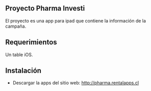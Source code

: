 ## Proyecto Pharma Investi

El proyecto es una app para ipad que contiene la información de la campaña.

## Requerimientos

Un table iOS.

## Instalación
- Descargar la apps del sitio web: http://pharma.rentalapps.cl
